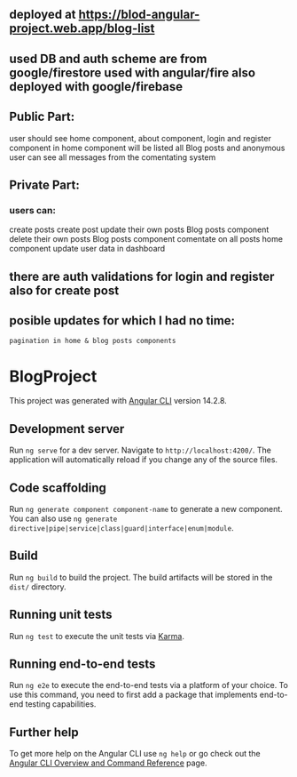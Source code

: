 ## deployed at https://blod-angular-project.web.app/blog-list

## used DB and auth scheme are from google/firestore used with angular/fire  also deployed with google/firebase


## Public Part:
user should see home component, about component, login and register component
in home component will be listed all Blog posts and anonymous user can see all messages from the comentating system


## Private Part:
### users can: 
  create posts create post
  update their own posts Blog posts component
  delete their own posts Blog posts component 
  comentate on all posts home component
  update user data in dashboard

## there are auth validations for login and register also for create post



## posible updates for which I had no time:
    pagination in home & blog posts components



# BlogProject

This project was generated with [Angular CLI](https://github.com/angular/angular-cli) version 14.2.8.

## Development server

Run `ng serve` for a dev server. Navigate to `http://localhost:4200/`. The application will automatically reload if you change any of the source files.

## Code scaffolding

Run `ng generate component component-name` to generate a new component. You can also use `ng generate directive|pipe|service|class|guard|interface|enum|module`.

## Build

Run `ng build` to build the project. The build artifacts will be stored in the `dist/` directory.

## Running unit tests

Run `ng test` to execute the unit tests via [Karma](https://karma-runner.github.io).

## Running end-to-end tests

Run `ng e2e` to execute the end-to-end tests via a platform of your choice. To use this command, you need to first add a package that implements end-to-end testing capabilities.

## Further help

To get more help on the Angular CLI use `ng help` or go check out the [Angular CLI Overview and Command Reference](https://angular.io/cli) page.
